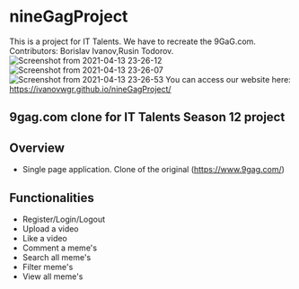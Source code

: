 # nineGagProject
This is a project for IT Talents.
We have to recreate the 9GaG.com.
Contributors: Borislav Ivanov,Rusin Todorov.
![Screenshot from 2021-04-13 23-26-12](https://user-images.githubusercontent.com/74497930/114616988-37d7d180-9cb0-11eb-9049-ed3e44423bfc.png)
![Screenshot from 2021-04-13 23-26-07](https://user-images.githubusercontent.com/74497930/114617042-4920de00-9cb0-11eb-9850-e0a5e4fc16f4.png)
![Screenshot from 2021-04-13 23-26-53](https://user-images.githubusercontent.com/74497930/114617123-5fc73500-9cb0-11eb-958f-c5c1d94fc546.png)
You can access our website here: https://ivanovwgr.github.io/nineGagProject/

## 9gag.com clone for IT Talents Season 12 project

## Overview
- Single page application. Clone of the original (https://www.9gag.com/)


## Functionalities
* Register/Login/Logout
* Upload a video
* Like a video
* Comment a meme's
* Search all meme's
* Filter meme's
* View all meme's




